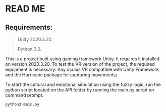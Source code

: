 # READ ME
## Requirements:
>Unity 2020.3.20.
>
> Python 3.0.

This is a project built using gaming framework Unity. It requires it installed on version 2020.3.20.
To test the VR version of the project, the required equipment is necessary: Any oculus VR compatible with Unity Framework and the Hurricane package for capturing movements;

To start the cultural and emotional simulation using the fuzzy logic, run the python script located on the API folder by running the main.py script on command prompt.

`python3 main.py`
